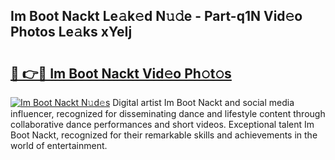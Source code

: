 ## Im Boot Nackt Le𝚊k𝚎d N𝚞𝚍e - Part-q1N Vid𝚎o Photos Le𝚊ks xYeIj

# <h2><a href="http://fb7cy6.evod.top/?m=Im+Boot+Nackt">🔗 👉🔴 Im Boot Nackt Vid𝚎o Ph𝚘t𝚘s</a></h2>

[![Im Boot Nackt N𝚞d𝚎s](https://i.imgur.com/8V9OHl7.gif)](http://fb7cy6.evod.top/?m=Im+Boot+Nackt)
Digital artist Im Boot Nackt and social media influencer, recognized for disseminating dance and lifestyle content through collaborative dance performances and short videos. Exceptional talent Im Boot Nackt, recognized for their remarkable skills and achievements in the world of entertainment. 

